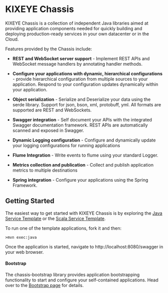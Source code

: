 KIXEYE Chassis
=========

KIXEYE Chassis is a collection of independent Java libraries aimed at providing application components needed for quickly building and deploying
production-ready services in your own datacenter or in the Cloud.  

Features provided by the Chassis include:

  - **REST and WebSocket server support** - Implement REST APIs and WebSocket message handlers by annotating handler methods.
                                          
  - **Configure your applications with dynamic, hierarchical configurations** - provide hierarchical configuration from multiple sources to your application.  Respond to your configuration updates dynamically within your application.

  - **Object serialization** - Serialize and Deserialize your data using the serde library.  Support for json, bson, xml, protobuff, yml. All formats are supported are REST and WebSockets.

  - **Swagger integration** - Self document your APIs with the integrated Swagger documentation framework.  REST APIs are automatically scanned and exposed in Swagger.

  - **Dynamic Logging configuration** - Configure and dynamically update your logging configurations for running applications

  - **Flume Integration** - Write events to flume using your standard Logger.

  - **Metrics collection and publication** - Collect and publish application metrics to multiple destinations

  - **Spring integration** - Configure your applications using the Spring Framework.


Getting Started
--------------
The easiest way to get started with KIXEYE Chassis is by exploring the [Java Service Template](https://github.com/Kixeye/chassis-java-service-template) or the [Scala Service Template](https://github.com/Kixeye/chassis-scala-service-template).

To run one of the template applications, fork it and then:

```
>mvn exec:java
```

Once the application is started, navigate to http://localhost:8080/swagger in your web browser.

#### Bootstrap
The chassis-bootstrap library provides application bootstrapping functionality to start and configure your self-contained applications. Head over to the [Bootstrap page](https://github.com/Kixeye/chassis/tree/master/chassis-bootstrap) for details.
